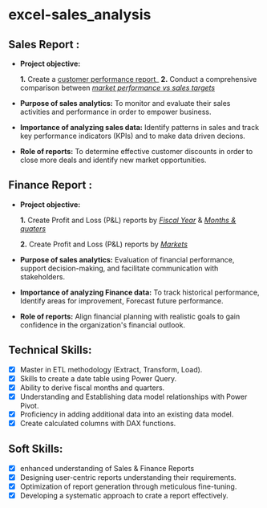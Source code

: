 # excel-sales_analysis
## Sales Report :


- **Project objective:** 

    **1.** Create a [customer performance report](https://github.com/Sukrutha9/excel-sales_analysis/blob/main/customer%20performance.pdf)_
    **2.** Conduct a comprehensive comparison between _[market performance vs sales targets](https://github.com/Sukrutha9/excel-sales_analysis/blob/main/market%20%20performance%20vs%20%20sales%20tragets.pdf)_

- **Purpose of sales analytics:** To monitor and evaluate their sales activities and performance in order to empower business.

- **Importance of analyzing sales data:** Identify patterns in sales  and track key performance indicators (KPIs) and to make data driven decions.

- **Role of reports:** To determine effective customer discounts in order to close more deals and identify new market opportunities.



## Finance Report :

- **Project objective:** 

    **1.** Create Profit and Loss (P&L) reports by _[Fiscal Year](https://github.com/Sukrutha9/excel-sales_analysis/blob/main/P%20%26%20L%20fiscal%20year.pdf)_
                 & _[Months & quaters](https://github.com/Sukrutha9/excel-sales_analysis/blob/main/P%20%26%20L%20%20months%20%26%20quaters.pdf)_ 

   **2.** Create Profit and Loss (P&L) reports by _[Markets](https://github.com/Sukrutha9/excel-sales_analysis/blob/main/P%20%26%20L%20markets.pdf)_

- **Purpose of sales analytics:** Evaluation of financial performance, support decision-making, and facilitate communication with stakeholders.

- **Importance of analyzing Finance data:** To track historical performance, Identify areas for improvement, Forecast future performance.
 
- **Role of reports:** Align financial planning with realistic goals to gain confidence in the organization's financial outlook.


## Technical Skills:
- [x]	Master in ETL methodology (Extract, Transform, Load).
- [x]	Skills to create a date table using Power Query.
- [x]	Ability to derive fiscal months and quarters.
- [x]	Understanding and Establishing data model relationships with Power Pivot.
- [x]	Proficiency in adding additional data into an existing data model.
- [x]	Create calculated columns with DAX functions.

## Soft Skills:
- [x]	enhanced understanding of Sales & Finance Reports
- [x]	Designing user-centric reports understanding their requirements.
- [x]	Optimization of report generation through meticulous fine-tuning.
- [x]	Developing a systematic approach to crate a report effectively.
